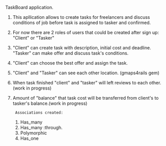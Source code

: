 TaskBoard application.

1. This apllication allows to create tasks for freelancers and discuss conditions of job before task is assigned to tasker and confirmed.
2. For now there are 2 roles of users that could be created after sign up: "Client" or "Tasker"
3. "Client" can create task with description, initial cost and deadline. "Tasker" can make offer and discuss task's conditions.
4. "Client" can choose the best offer and assign the task.
5. "Client" and "Tasker" can see each other location. (gmaps4rails gem)
6. When task finished "client" and "tasker" will left reviews to each other.(work in progress)
7. Amount of "balance" that task cost will be transferred from client's to tasker's balance.(work in progress)



		Associations created:
	1. Has_many
	2. Has_many :through.
	3. Polymorphic
	4. Has_one
